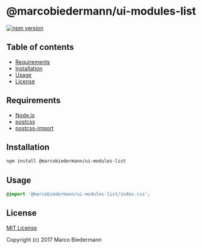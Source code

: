 # @marcobiedermann/ui-modules-list

[![npm version](https://badge.fury.io/js/%40marcobiedermann%2Fui-modules-list.svg)](https://badge.fury.io/js/%40marcobiedermann%2Fui-modules-list)

## Table of contents

* [Requirements](#requirements)
* [Installation](#installation)
* [Usage](#usage)
* [License](#license)

## Requirements

* [Node.js](https://nodejs.org)
* [postcss](https://github.com/postcss/postcss)
* [postcss-import](https://github.com/postcss/postcss-import)

## Installation

```sh
npm install @marcobiedermann/ui-modules-list
```

## Usage

```css
@import '@marcobiedermann/ui-modules-list/index.css';
```

## License

[MIT License](../../LICENSE)

Copyright (c) 2017 Marco Biedermann
